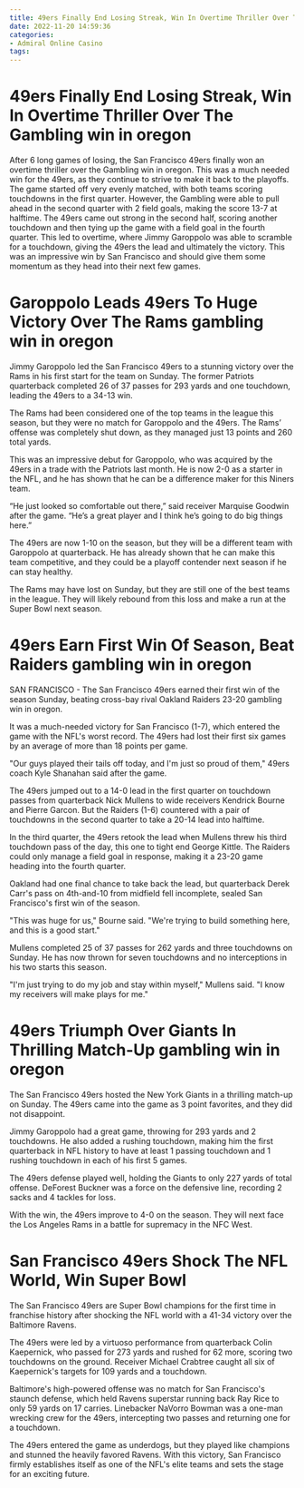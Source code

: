 ```yaml
---
title: 49ers Finally End Losing Streak, Win In Overtime Thriller Over The Gambling win in oregon
date: 2022-11-20 14:59:36
categories:
- Admiral Online Casino
tags:
---
```



#  49ers Finally End Losing Streak, Win In Overtime Thriller Over The Gambling win in oregon




After 6 long games of losing, the San Francisco 49ers finally won an overtime thriller over the Gambling win in oregon. This was a much needed win for the 49ers, as they continue to strive to make it back to the playoffs. The game started off very evenly matched, with both teams scoring touchdowns in the first quarter. However, the Gambling were able to pull ahead in the second quarter with 2 field goals, making the score 13-7 at halftime. The 49ers came out strong in the second half, scoring another touchdown and then tying up the game with a field goal in the fourth quarter. This led to overtime, where Jimmy Garoppolo was able to scramble for a touchdown, giving the 49ers the lead and ultimately the victory. This was an impressive win by San Francisco and should give them some momentum as they head into their next few games.

#  Garoppolo Leads 49ers To Huge Victory Over The Rams gambling win in oregon

Jimmy Garoppolo led the San Francisco 49ers to a stunning victory over the Rams in his first start for the team on Sunday. The former Patriots quarterback completed 26 of 37 passes for 293 yards and one touchdown, leading the 49ers to a 34-13 win.

The Rams had been considered one of the top teams in the league this season, but they were no match for Garoppolo and the 49ers. The Rams’ offense was completely shut down, as they managed just 13 points and 260 total yards.

This was an impressive debut for Garoppolo, who was acquired by the 49ers in a trade with the Patriots last month. He is now 2-0 as a starter in the NFL, and he has shown that he can be a difference maker for this Niners team.

“He just looked so comfortable out there,” said receiver Marquise Goodwin after the game. “He’s a great player and I think he’s going to do big things here.”

The 49ers are now 1-10 on the season, but they will be a different team with Garoppolo at quarterback. He has already shown that he can make this team competitive, and they could be a playoff contender next season if he can stay healthy.

The Rams may have lost on Sunday, but they are still one of the best teams in the league. They will likely rebound from this loss and make a run at the Super Bowl next season.

#  49ers Earn First Win Of Season, Beat Raiders gambling win in oregon

SAN FRANCISCO - The San Francisco 49ers earned their first win of the season Sunday, beating cross-bay rival Oakland Raiders 23-20 gambling win in oregon.

It was a much-needed victory for San Francisco (1-7), which entered the game with the NFL's worst record. The 49ers had lost their first six games by an average of more than 18 points per game.

"Our guys played their tails off today, and I'm just so proud of them," 49ers coach Kyle Shanahan said after the game.

The 49ers jumped out to a 14-0 lead in the first quarter on touchdown passes from quarterback Nick Mullens to wide receivers Kendrick Bourne and Pierre Garcon. But the Raiders (1-6) countered with a pair of touchdowns in the second quarter to take a 20-14 lead into halftime.

In the third quarter, the 49ers retook the lead when Mullens threw his third touchdown pass of the day, this one to tight end George Kittle. The Raiders could only manage a field goal in response, making it a 23-20 game heading into the fourth quarter.

Oakland had one final chance to take back the lead, but quarterback Derek Carr's pass on 4th-and-10 from midfield fell incomplete, sealed San Francisco's first win of the season.

"This was huge for us," Bourne said. "We're trying to build something here, and this is a good start."

Mullens completed 25 of 37 passes for 262 yards and three touchdowns on Sunday. He has now thrown for seven touchdowns and no interceptions in his two starts this season.

"I'm just trying to do my job and stay within myself," Mullens said. "I know my receivers will make plays for me."

#  49ers Triumph Over Giants In Thrilling Match-Up gambling win in oregon

The San Francisco 49ers hosted the New York Giants in a thrilling match-up on Sunday. The 49ers came into the game as 3 point favorites, and they did not disappoint.

Jimmy Garoppolo had a great game, throwing for 293 yards and 2 touchdowns. He also added a rushing touchdown, making him the first quarterback in NFL history to have at least 1 passing touchdown and 1 rushing touchdown in each of his first 5 games.

The 49ers defense played well, holding the Giants to only 227 yards of total offense. DeForest Buckner was a force on the defensive line, recording 2 sacks and 4 tackles for loss.

With the win, the 49ers improve to 4-0 on the season. They will next face the Los Angeles Rams in a battle for supremacy in the NFC West.

#  San Francisco 49ers Shock The NFL World, Win Super Bowl

The San Francisco 49ers are Super Bowl champions for the first time in franchise history after shocking the NFL world with a 41-34 victory over the Baltimore Ravens.

The 49ers were led by a virtuoso performance from quarterback Colin Kaepernick, who passed for 273 yards and rushed for 62 more, scoring two touchdowns on the ground. Receiver Michael Crabtree caught all six of Kaepernick's targets for 109 yards and a touchdown.

Baltimore's high-powered offense was no match for San Francisco's staunch defense, which held Ravens superstar running back Ray Rice to only 59 yards on 17 carries. Linebacker NaVorro Bowman was a one-man wrecking crew for the 49ers, intercepting two passes and returning one for a touchdown.

The 49ers entered the game as underdogs, but they played like champions and stunned the heavily favored Ravens. With this victory, San Francisco firmly establishes itself as one of the NFL's elite teams and sets the stage for an exciting future.
